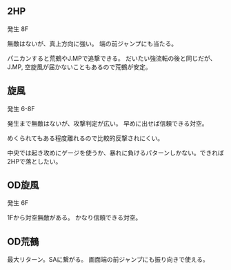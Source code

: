 ## 2HP

発生 8F

無敵はないが、真上方向に強い。
端の前ジャンプにも当たる。

パニカンすると荒鵺やJ.MPで追撃できる。
だいたい強流転の後と同じだが、J.MP, 空旋風が届かないこともあるので荒鵺が安定。

## 旋風

発生 6-8F

発生まで無敵はないが、攻撃判定が広い。
早めに出せば信頼できる対空。

めくられてもある程度離れるので比較的反撃されにくい。

中央では起き攻めにゲージを使うか、暴れに負けるパターンしかない。できれば2HPで落としたい。

## OD旋風

発生 6F

1Fから対空無敵がある。
かなり信頼できる対空。

## OD荒鵺

最大リターン。SAに繋がる。
画面端の前ジャンプにも振り向きで使える。
